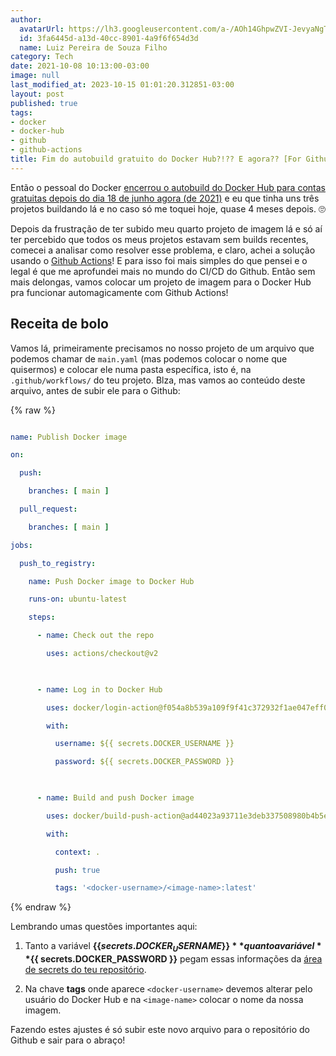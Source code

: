 ```yaml
---
author:
  avatarUrl: https://lh3.googleusercontent.com/a-/AOh14GhpwZVI-JevyaNgTdlrOT6YN20cI6V9Kxtq38Ij8AQ=s100
  id: 3fa6445d-a13d-40cc-8901-4a9f6f654d3d
  name: Luiz Pereira de Souza Filho
category: Tech
date: 2021-10-08 10:13:00-03:00
image: null
last_modified_at: 2023-10-15 01:01:20.312851-03:00
layout: post
published: true
tags:
- docker
- docker-hub
- github
- github-actions
title: Fim do autobuild gratuito do Docker Hub?!?? E agora?? [For Github users]
---
```


Então o pessoal do Docker [encerrou o autobuild do Docker Hub para contas gratuitas depois do dia 18 de junho agora (de 2021)](https://www.docker.com/blog/changes-to-docker-hub-autobuilds/ "Changes to Docker Hub Autobuilds") e eu que tinha uns três projetos buildando lá e no caso só me toquei hoje, quase 4 meses depois. 🙄

Depois da frustração de ter subido meu quarto projeto de imagem lá e só aí ter percebido que todos os meus projetos estavam sem builds recentes, comecei a analisar como resolver esse problema, e claro, achei a solução usando o [Github Actions](https://docs.github.com/pt/actions "GitHub Actions")! E para isso foi mais simples do que pensei e o legal é que me aprofundei mais no mundo do CI/CD do Github. Então sem mais delongas, vamos colocar um projeto de imagem para o Docker Hub pra funcionar automagicamente com Github Actions!

## Receita de bolo

Vamos lá, primeiramente precisamos no nosso projeto de um arquivo que podemos chamar de `main.yaml` (mas podemos colocar o nome que quisermos) e colocar ele numa pasta específica, isto é, na `.github/workflows/` do teu projeto. Blza, mas vamos ao conteúdo deste arquivo, antes de subir ele para o Github:

{% raw %}

```yaml

name: Publish Docker image

on:

  push:

    branches: [ main ]

  pull_request:

    branches: [ main ]

jobs:

  push_to_registry:

    name: Push Docker image to Docker Hub

    runs-on: ubuntu-latest

    steps:

      - name: Check out the repo

        uses: actions/checkout@v2

      

      - name: Log in to Docker Hub

        uses: docker/login-action@f054a8b539a109f9f41c372932f1ae047eff08c9

        with:

          username: ${{ secrets.DOCKER_USERNAME }}

          password: ${{ secrets.DOCKER_PASSWORD }}

      

      - name: Build and push Docker image

        uses: docker/build-push-action@ad44023a93711e3deb337508980b4b5e9bcdc5dc

        with:

          context: .

          push: true

          tags: '<docker-username>/<image-name>:latest'

```

{% endraw %}

Lembrando umas questões importantes aqui:

1. Tanto a variável **$\{\{ secrets.DOCKER_USERNAME \}\}** quanto a variável **$\{\{ secrets.DOCKER_PASSWORD \}\}** pegam essas informações da [área de secrets do teu repositório](https://docs.github.com/pt/actions/security-guides/encrypted-secrets "Segredos criptografados").

2. Na chave **tags** onde aparece `<docker-username>` devemos alterar pelo usuário do Docker Hub e na `<image-name>` colocar o nome da nossa imagem.

Fazendo estes ajustes é só subir este novo arquivo para o repositório do Github e sair para o abraço!
